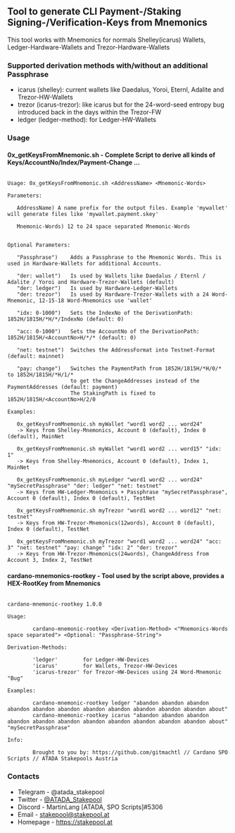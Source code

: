 ## Tool to generate CLI Payment-/Staking Signing-/Verification-Keys from Mnemonics

This tool works with Mnemonics for normals Shelley(icarus) Wallets, Ledger-Hardware-Wallets and Trezor-Hardware-Wallets

### Supported derivation methods with/without an additional Passphrase

* icarus (shelley): current wallets like Daedalus, Yoroi, Eternl, Adalite and Trezor-HW-Wallets
* trezor (icarus-trezor): like icarus but for the 24-word-seed entropy bug introduced back in the days within the Trezor-FW
* ledger (ledger-method): for Ledger-HW-Wallets

### Usage

#### 0x_getKeysFromMnemonic.sh - Complete Script to derive all kinds of Keys/AccountNo/Index/Payment-Change ...

``` console

Usage: 0x_getKeysFromMnemonic.sh <AddressName> <Mnemonic-Words>

Parameters:

   AddressName) A name prefix for the output files. Example 'mywallet' will generate files like 'mywallet.payment.skey'

   Mnemonic-Words) 12 to 24 space separated Mnemonic-Words


Optional Parameters:

   "Passphrase")    Adds a Passphrase to the Mnemonic Words. This is used in Hardware-Wallets for additional Accounts.

   "der: wallet")   Is used by Wallets like Daedalus / Eternl / Adalite / Yoroi and Hardware-Trezor-Wallets (default)
   "der: ledger")   Is used by Hardware-Ledger-Wallets
   "der: trezor")   Is used by Hardware-Trezor-Wallets with a 24 Word-Mnemonic, 12-15-18 Word-Mnemonics use 'wallet'

   "idx: 0-1000")   Sets the IndexNo of the DerivationPath: 1852H/1815H/*H/*/IndexNo (default: 0)

   "acc: 0-1000")   Sets the AccountNo of the DerivationPath: 1852H/1815H/<AccountNo>H/*/* (default: 0)

   "net: testnet")  Switches the AddressFormat into Testnet-Format (default: mainnet)

   "pay: change")   Switches the PaymentPath from 1852H/1815H/*H/0/* to 1852H/1815H/*H/1/*
                    to get the ChangeAddresses instead of the PaymentAddresses (default: payment)
                    The StakingPath is fixed to 1852H/1815H/<AccountNo>H/2/0

Examples:

   0x_getKeysFromMnemonic.sh myWallet "word1 word2 ... word24"
   -> Keys from Shelley-Mnemonics, Account 0 (default), Index 0 (default), MainNet

   0x_getKeysFromMnemonic.sh myWallet "word1 word2 ... word15" "idx: 1"
   -> Keys from Shelley-Mnemonics, Account 0 (default), Index 1, MainNet

   0x_getKeysFromMnemonic.sh myLedger "word1 word2 ... word24" "mySecretPassphrase" "der: ledger" "net: testnet"
   -> Keys from HW-Ledger-Mnemonics + Passphrase "mySecretPassphrase", Account 0 (default), Index 0 (default), TestNet

   0x_getKeysFromMnemonic.sh myTrezor "word1 word2 ... word12" "net: testnet"
   -> Keys from HW-Trezor-Mnemonics(12words), Account 0 (default), Index 0 (default), TestNet

   0x_getKeysFromMnemonic.sh myTrezor "word1 word2 ... word24" "acc: 3" "net: testnet" "pay: change" "idx: 2" "der: trezor"
   -> Keys from HW-Trezor-Mnemonics(24words), ChangeAddress from Account 3, Index 2, TestNet

```

#### cardano-mnemonics-rootkey - Tool used by the script above, provides a HEX-RootKey from Mnemonics

``` console

cardano-mnemonic-rootkey 1.0.0

Usage:

        cardano-mnemonic-rootkey <Derivation-Method> <"Mnemonics-Words space separated"> <Optional: "Passphrase-String">

Derivation-Methods:

        'ledger'        for Ledger-HW-Devices
        'icarus'        for Wallets, Trezor-HW-Devices
        'icarus-trezor' for Trezor-HW-Devices using 24 Word-Mnemonic "Bug"

Examples:

        cardano-mnemonic-rootkey ledger "abandon abandon abandon abandon abandon abandon abandon abandon abandon abandon abandon about"
        cardano-mnemonic-rootkey icarus "abandon abandon abandon abandon abandon abandon abandon abandon abandon abandon abandon about" "mySecretPassphrase"

Info:

        Brought to you by: https://github.com/gitmachtl // Cardano SPO Scripts // ATADA Stakepools Austria

```

### Contacts

* Telegram - @atada_stakepool<br>
* Twitter - [@ATADA_Stakepool](https://twitter.com/ATADA_Stakepool)<br>
* Discord - MartinLang \[ATADA, SPO Scripts\]#5306
* Email - stakepool@stakepool.at<br>
* Homepage - https://stakepool.at
